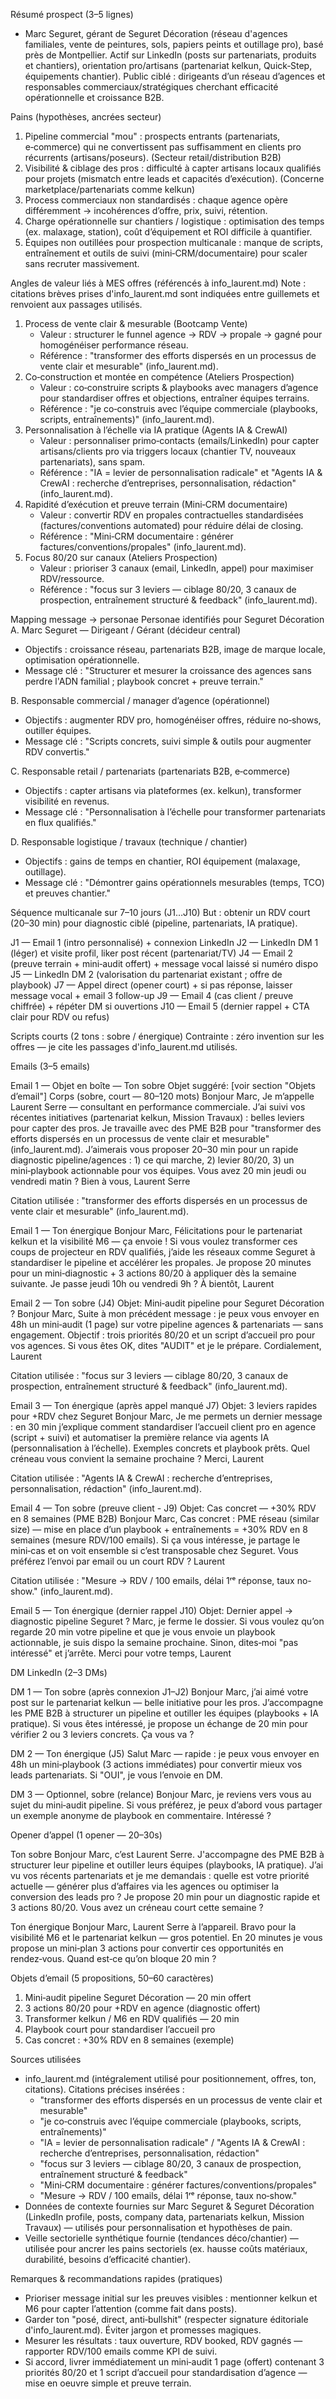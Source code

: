Résumé prospect (3–5 lignes)
- Marc Seguret, gérant de Seguret Décoration (réseau d'agences familiales, vente de peintures, sols, papiers peints et outillage pro), basé près de Montpellier. Actif sur LinkedIn (posts sur partenariats, produits et chantiers), orientation pro/artisans (partenariat kelkun, Quick‑Step, équipements chantier). Public ciblé : dirigeants d’un réseau d’agences et responsables commerciaux/stratégiques cherchant efficacité opérationnelle et croissance B2B.

Pains (hypothèses, ancrées secteur)
1. Pipeline commercial "mou" : prospects entrants (partenariats, e‑commerce) qui ne convertissent pas suffisamment en clients pro récurrents (artisans/poseurs). (Secteur retail/distribution B2B)
2. Visibilité & ciblage des pros : difficulté à capter artisans locaux qualifiés pour projets (mismatch entre leads et capacités d’exécution). (Concerne marketplace/partenariats comme kelkun)
3. Process commerciaux non standardisés : chaque agence opère différemment → incohérences d’offre, prix, suivi, rétention.
4. Charge opérationnelle sur chantiers / logistique : optimisation des temps (ex. malaxage, station), coût d’équipement et ROI difficile à quantifier.
5. Équipes non outillées pour prospection multicanale : manque de scripts, entraînement et outils de suivi (mini‑CRM/documentaire) pour scaler sans recruter massivement.

Angles de valeur liés à MES offres (référencés à info_laurent.md)
Note : citations brèves prises d'info_laurent.md sont indiquées entre guillemets et renvoient aux passages utilisés.

1. Process de vente clair & mesurable (Bootcamp Vente)
   - Valeur : structurer le funnel agence → RDV → propale → gagné pour homogénéiser performance réseau. 
   - Référence : "transformer des efforts dispersés en un processus de vente clair et mesurable" (info_laurent.md).
2. Co‑construction et montée en compétence (Ateliers Prospection)
   - Valeur : co‑construire scripts & playbooks avec managers d’agence pour standardiser offres et objections, entraîner équipes terrains. 
   - Référence : "je co‑construis avec l’équipe commerciale (playbooks, scripts, entraînements)" (info_laurent.md).
3. Personnalisation à l’échelle via IA pratique (Agents IA & CrewAI)
   - Valeur : personnaliser primo‑contacts (emails/LinkedIn) pour capter artisans/clients pro via triggers locaux (chantier TV, nouveaux partenariats), sans spam.
   - Référence : "IA = levier de personnalisation radicale" et "Agents IA & CrewAI : recherche d’entreprises, personnalisation, rédaction" (info_laurent.md).
4. Rapidité d’exécution et preuve terrain (Mini‑CRM documentaire)
   - Valeur : convertir RDV en propales contractuelles standardisées (factures/conventions automated) pour réduire délai de closing.
   - Référence : "Mini‑CRM documentaire : générer factures/conventions/propales" (info_laurent.md).
5. Focus 80/20 sur canaux (Ateliers Prospection)
   - Valeur : prioriser 3 canaux (email, LinkedIn, appel) pour maximiser RDV/ressource.
   - Référence : "focus sur 3 leviers — ciblage 80/20, 3 canaux de prospection, entraînement structuré & feedback" (info_laurent.md).

Mapping message → personae
Personae identifiés pour Seguret Décoration
A. Marc Seguret — Dirigeant / Gérant (décideur central)  
- Objectifs : croissance réseau, partenariats B2B, image de marque locale, optimisation opérationnelle.  
- Message clé : "Structurer et mesurer la croissance des agences sans perdre l'ADN familial ; playbook concret + preuve terrain."

B. Responsable commercial / manager d’agence (opérationnel)
- Objectifs : augmenter RDV pro, homogénéiser offres, réduire no‑shows, outiller équipes.
- Message clé : "Scripts concrets, suivi simple & outils pour augmenter RDV convertis."

C. Responsable retail / partenariats (partenariats B2B, e‑commerce)
- Objectifs : capter artisans via plateformes (ex. kelkun), transformer visibilité en revenus.
- Message clé : "Personnalisation à l’échelle pour transformer partenariats en flux qualifiés."

D. Responsable logistique / travaux (technique / chantier)
- Objectifs : gains de temps en chantier, ROI équipement (malaxage, outillage).
- Message clé : "Démontrer gains opérationnels mesurables (temps, TCO) et preuves chantier."

Séquence multicanale sur 7–10 jours (J1…J10)
But : obtenir un RDV court (20–30 min) pour diagnostic ciblé (pipeline, partenariats, IA pratique).

J1 — Email 1 (intro personnalisé) + connexion LinkedIn
J2 — LinkedIn DM 1 (léger) et visite profil, liker post récent (partenariat/TV)
J4 — Email 2 (preuve terrain + mini‑audit offert) + message vocal laissé si numéro dispo
J5 — LinkedIn DM 2 (valorisation du partenariat existant ; offre de playbook) 
J7 — Appel direct (opener court) + si pas réponse, laisser message vocal + email 3 follow-up
J9 — Email 4 (cas client / preuve chiffrée) + répéter DM si ouvertions
J10 — Email 5 (dernier rappel + CTA clair pour RDV ou refus)

Scripts courts (2 tons : sobre / énergique)
Contrainte : zéro invention sur les offres — je cite les passages d'info_laurent.md utilisés.

Emails (3–5 emails)

Email 1 — Objet en boîte — Ton sobre
Objet suggéré: [voir section "Objets d’email"]
Corps (sobre, court — 80–120 mots)
Bonjour Marc,
Je m’appelle Laurent Serre — consultant en performance commerciale. J’ai suivi vos récentes initiatives (partenariat kelkun, Mission Travaux) : belles leviers pour capter des pros.
Je travaille avec des PME B2B pour "transformer des efforts dispersés en un processus de vente clair et mesurable" (info_laurent.md). J’aimerais vous proposer 20–30 min pour un rapide diagnostic pipeline/agences : 1) ce qui marche, 2) levier 80/20, 3) un mini‑playbook actionnable pour vos équipes.
Vous avez 20 min jeudi ou vendredi matin ?
Bien à vous,
Laurent Serre

Citation utilisée : "transformer des efforts dispersés en un processus de vente clair et mesurable" (info_laurent.md).

Email 1 — Ton énergique
Bonjour Marc,
Félicitations pour le partenariat kelkun et la visibilité M6 — ça envoie ! Si vous voulez transformer ces coups de projecteur en RDV qualifiés, j’aide les réseaux comme Seguret à standardiser le pipeline et accélérer les propales.
Je propose 20 minutes pour un mini‑diagnostic + 3 actions 80/20 à appliquer dès la semaine suivante. Je passe jeudi 10h ou vendredi 9h ?
À bientôt,
Laurent

Email 2 — Ton sobre (J4)
Objet: Mini‑audit pipeline pour Seguret Décoration ?
Bonjour Marc,
Suite à mon précédent message : je peux vous envoyer en 48h un mini‑audit (1 page) sur votre pipeline agences & partenariats — sans engagement. Objectif : trois priorités 80/20 et un script d’accueil pro pour vos agences.
Si vous êtes OK, dites "AUDIT" et je le prépare.
Cordialement,
Laurent

Citation utilisée : "focus sur 3 leviers — ciblage 80/20, 3 canaux de prospection, entraînement structuré & feedback" (info_laurent.md).

Email 3 — Ton énergique (après appel manqué J7)
Objet: 3 leviers rapides pour +RDV chez Seguret
Bonjour Marc,
Je me permets un dernier message : en 30 min j’explique comment standardiser l’accueil client pro en agence (script + suivi) et automatiser la première relance via agents IA (personnalisation à l’échelle). Exemples concrets et playbook prêts.
Quel créneau vous convient la semaine prochaine ?
Merci,
Laurent

Citation utilisée : "Agents IA & CrewAI : recherche d’entreprises, personnalisation, rédaction" (info_laurent.md).

Email 4 — Ton sobre (preuve client - J9)
Objet: Cas concret — +30% RDV en 8 semaines (PME B2B)
Bonjour Marc,
Cas concret : PME réseau (similar size) — mise en place d’un playbook + entraînements = +30% RDV en 8 semaines (mesure RDV/100 emails). Si ça vous intéresse, je partage le mini‑cas et on voit ensemble si c’est transposable chez Seguret.
Vous préférez l’envoi par email ou un court RDV ?
Laurent

Citation utilisée : "Mesure → RDV / 100 emails, délai 1ʳᵉ réponse, taux no-show." (info_laurent.md).

Email 5 — Ton énergique (dernier rappel J10)
Objet: Dernier appel → diagnostic pipeline Seguret ?
Marc, je ferme le dossier. Si vous voulez qu’on regarde 20 min votre pipeline et que je vous envoie un playbook actionnable, je suis dispo la semaine prochaine. Sinon, dites‑moi "pas intéressé" et j’arrête.
Merci pour votre temps,
Laurent

DM LinkedIn (2–3 DMs)

DM 1 — Ton sobre (après connexion J1–J2)
Bonjour Marc, j’ai aimé votre post sur le partenariat kelkun — belle initiative pour les pros. J’accompagne les PME B2B à structurer un pipeline et outiller les équipes (playbooks + IA pratique). Si vous êtes intéressé, je propose un échange de 20 min pour vérifier 2 ou 3 leviers concrets. Ça vous va ?

DM 2 — Ton énergique (J5)
Salut Marc — rapide : je peux vous envoyer en 48h un mini‑playbook (3 actions immédiates) pour convertir mieux vos leads partenariats. Si "OUI", je vous l’envoie en DM.

DM 3 — Optionnel, sobre (relance)
Bonjour Marc, je reviens vers vous au sujet du mini‑audit pipeline. Si vous préférez, je peux d’abord vous partager un exemple anonyme de playbook en commentaire. Intéressé ?

Opener d’appel (1 opener — 20–30s)

Ton sobre
Bonjour Marc, c’est Laurent Serre. J'accompagne des PME B2B à structurer leur pipeline et outiller leurs équipes (playbooks, IA pratique). J’ai vu vos récents partenariats et je me demandais : quelle est votre priorité actuelle — générer plus d’affaires via les agences ou optimiser la conversion des leads pro ? Je propose 20 min pour un diagnostic rapide et 3 actions 80/20. Vous avez un créneau court cette semaine ?

Ton énergique
Bonjour Marc, Laurent Serre à l’appareil. Bravo pour la visibilité M6 et le partenariat kelkun — gros potentiel. En 20 minutes je vous propose un mini‑plan 3 actions pour convertir ces opportunités en rendez‑vous. Quand est‑ce qu’on bloque 20 min ?

Objets d’email (5 propositions, 50–60 caractères)
1. Mini‑audit pipeline Seguret Décoration — 20 min offert
2. 3 actions 80/20 pour +RDV en agence (diagnostic offert)
3. Transformer kelkun / M6 en RDV qualifiés — 20 min
4. Playbook court pour standardiser l’accueil pro
5. Cas concret : +30% RDV en 8 semaines (exemple)

Sources utilisées
- info_laurent.md (intégralement utilisé pour positionnement, offres, ton, citations). Citations précises insérées : 
  - "transformer des efforts dispersés en un processus de vente clair et mesurable"
  - "je co‑construis avec l’équipe commerciale (playbooks, scripts, entraînements)"
  - "IA = levier de personnalisation radicale" / "Agents IA & CrewAI : recherche d’entreprises, personnalisation, rédaction"
  - "focus sur 3 leviers — ciblage 80/20, 3 canaux de prospection, entraînement structuré & feedback"
  - "Mini‑CRM documentaire : générer factures/conventions/propales"
  - "Mesure → RDV / 100 emails, délai 1ʳᵉ réponse, taux no‑show."
- Données de contexte fournies sur Marc Seguret & Seguret Décoration (LinkedIn profile, posts, company data, partenariats kelkun, Mission Travaux) — utilisés pour personnalisation et hypothèses de pain.
- Veille sectorielle synthétique fournie (tendances déco/chantier) — utilisée pour ancrer les pains sectoriels (ex. hausse coûts matériaux, durabilité, besoins d’efficacité chantier).

Remarques & recommandations rapides (pratiques)
- Prioriser message initial sur les preuves visibles : mentionner kelkun et M6 pour capter l’attention (comme fait dans posts).  
- Garder ton "posé, direct, anti‑bullshit" (respecter signature éditoriale d'info_laurent.md). Éviter jargon et promesses magiques.  
- Mesurer les résultats : taux ouverture, RDV booked, RDV gagnés — rapporter RDV/100 emails comme KPI de suivi.  
- Si accord, livrer immédiatement un mini‑audit 1 page (offert) contenant 3 priorités 80/20 et 1 script d’accueil pour standardisation d’agence — mise en oeuvre simple et preuve terrain.